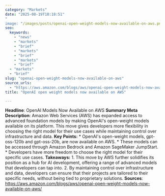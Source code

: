 ```yaml
---
category: "Markets"
date: "2025-08-19T18:18:51"
"
image: "/images/posts/openai-open-weight-models-now-available-on-aws.png"
seo:
  keywords:
    - "news"
    - "markets"
    - "brief"
    - "markets"
    - "brief"
    - "markets"
    - "brief"
  - "markets"
  - "brief"
slug: "openai-open-weight-models-now-available-on-aws"
source_urls:
  - "https://aws.amazon.com/blogs/aws/openai-open-weight-models-now-available-on-aws/"
title: "OpenAI open weight models now available on AWS"

---
```


**Headline**: OpenAI Models Now Available on AWS  **Summary Meta Description**: Amazon Web Services (AWS) has expanded access to advanced foundation models by making OpenAI's open-weight models available on its platform. This move gives developers more flexibility in choosing the right model for their use cases while maintaining control over infrastructure and data.  **Key Points:**  * OpenAI's open-weight models, gpt-oss-120b and gpt-oss-20b, are now available on AWS. * These models can be accessed through Amazon Bedrock and Amazon SageMaker JumpStart. * Developers have more freedom to choose the right model for their specific use cases.  **Takeaways:**  1. This move by AWS further solidifies its position as a hub for AI development, offering a range of advanced models that developers can tap into. 2. By maintaining control over infrastructure and data, developers can ensure that their projects are tailored to their specific needs, without being tied to proprietary solutions.  **Sources**:  https://aws.amazon.com/blogs/aws/openai-open-weight-models-now-available-on-aws/